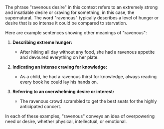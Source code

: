 The phrase "ravenous desire" in this context refers to an extremely strong and insatiable desire or craving for something, in this case, the supernatural. The word "ravenous" typically describes a level of hunger or desire that is so intense it could be compared to starvation.

Here are example sentences showing other meanings of "ravenous":

1. **Describing extreme hunger:**
   - After hiking all day without any food, she had a ravenous appetite and devoured everything on her plate.

2. **Indicating an intense craving for knowledge:**
   - As a child, he had a ravenous thirst for knowledge, always reading every book he could lay his hands on.

3. **Referring to an overwhelming desire or interest:**
   - The ravenous crowd scrambled to get the best seats for the highly anticipated concert. 

In each of these examples, "ravenous" conveys an idea of overpowering need or desire, whether physical, intellectual, or emotional.